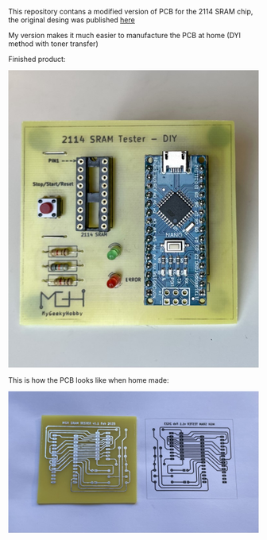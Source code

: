 This repository contans a modified version of PCB for the 2114 SRAM chip, the original desing was published [here](https://github.com/gpimblott/SRAM2114_Tester) 

My version makes it much easier to manufacture the PCB at home (DYI method with toner transfer)

Finished product:

![Finished](https://github.com/Kris-Sekula/DIY_2114_SRAM_Tester/blob/main/FinishedM.jpg)

This is how the PCB looks like when home made:

![PCB](https://github.com/Kris-Sekula/DIY_2114_SRAM_Tester/blob/main/ReadyPCBM.JPEG)
